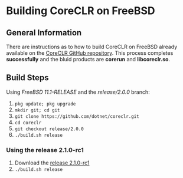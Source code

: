 # Building CoreCLR on FreeBSD

## General Information

There are instructions as to how to build CoreCLR on FreeBSD already available on the [CoreCLR GitHub repository](https://github.com/dotnet/coreclr/blob/master/Documentation/building/freebsd-instructions.md). This process completes **successfully** and the bluid products are **corerun** and **libcoreclr.so**.

## Build Steps

Using _FreeBSD 11.1-RELEASE_ and the _release/2.0.0_ branch:

1. `pkg update; pkg upgrade`
2. `mkdir git; cd git`
3. `git clone https://github.com/dotnet/coreclr.git`
4. `cd coreclr`
5. `git checkout release/2.0.0`
6. `./build.sh release`

### Using the release 2.1.0-rc1

1. Download the [release 2.1.0-rc1](https://github.com/dotnet/coreclr/archive/v2.1-rc1.zip)
2. `./build.sh release`
